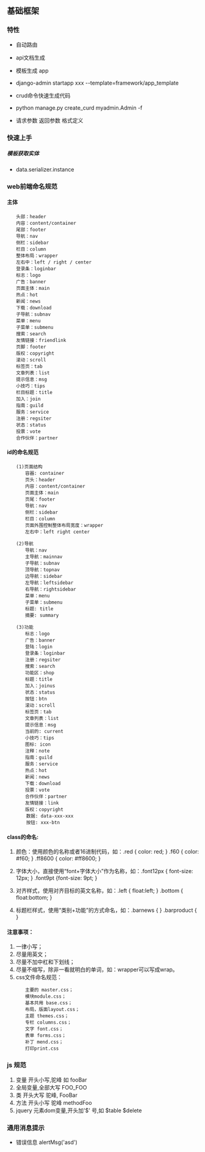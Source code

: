 ## 基础框架

### 特性
 - 自动路由
 - api文档生成
 - 模板生成 app
  - django-admin startapp xxx --template=framework/app_template
 - crud命令快速生成代码
  - python manage.py create_curd myadmin.Admin -f

 - 请求参数 返回参数 格式定义
 
 
### 快速上手


##### 模板获取实体
 - data.serializer.instance


### web前端命名规范
#### 主体
```
　　头部：header
　　内容：content/container
　　尾部：footer
　　导航：nav
　　侧栏：sidebar
　　栏目：column
　　整体布局：wrapper
　　左右中：left / right / center
　　登录条：loginbar
　　标志：logo
　　广告：banner
　　页面主体：main
　　热点：hot
　　新闻：news
　　下载：download
　　子导航：subnav
　　菜单：menu
　　子菜单：submenu
　　搜索：search
　　友情链接：friendlink
　　页脚：footer
　　版权：copyright
　　滚动：scroll
　　标签页：tab
　　文章列表：list
　　提示信息：msg
　　小技巧：tips
　　栏目标题：title
　　加入：join
　　指南：guild
　　服务：service
　　注册：regsiter
　　状态：status
　　投票：vote
　　合作伙伴：partner
```
 

#### id的命名规范
```
　　(1)页面结构
　　　　容器: container
　　　　页头：header
　　　　内容：content/container
　　　　页面主体：main
　　　　页尾：footer
　　　　导航：nav
　　　　侧栏：sidebar
　　　　栏目：column
　　　　页面外围控制整体布局宽度：wrapper
　　　　左右中：left right center

　　(2)导航
　　　　导航：nav
　　　　主导航：mainnav
　　　　子导航：subnav
　　　　顶导航：topnav
　　　　边导航：sidebar
　　　　左导航：leftsidebar
　　　　右导航：rightsidebar
　　　　菜单：menu
　　　　子菜单：submenu
　　　　标题: title
　　　　摘要: summary

　　(3)功能
　　　　标志：logo
　　　　广告：banner
　　　　登陆：login
　　　　登录条：loginbar
　　　　注册：regsiter
　　　　搜索：search
　　　　功能区：shop
　　　　标题：title
　　　　加入：joinus
　　　　状态：status
　　　　按钮：btn
　　　　滚动：scroll
　　　　标签页：tab
　　　　文章列表：list
　　　　提示信息：msg
　　　　当前的: current
　　　　小技巧：tips
　　　　图标: icon
　　　　注释：note
　　　　指南：guild
　　　　服务：service
　　　　热点：hot
　　　　新闻：news
　　　　下载：download
　　　　投票：vote
　　　　合作伙伴：partner
　　　　友情链接：link
　　　　版权：copyright
       数据: data-xxx-xxx
       按钮: xxx-btn
```
#### class的命名:

 1. 颜色：使用颜色的名称或者16进制代码，如：.red { color: red; } .f60 { color: #f60; } .ff8600 { color: #ff8600; }
 1. 字体大小，直接使用“font+字体大小”作为名称，如：.font12px { font-size: 12px; } .font9pt {font-size: 9pt; }

 1. 对齐样式，使用对齐目标的英文名称，如：.left { float:left; } .bottom { float:bottom; }

 1. 标题栏样式，使用“类别+功能”的方式命名，如：.barnews { } .barproduct { }


#### 注意事项：

 1. 一律小写；
 1. 尽量用英文；
 1. 尽量不加中杠和下划线；
 1. 尽量不缩写，除非一看就明白的单词，如：wrapper可以写成wrap。
 1. css文件命名规范：
```
　　　　主要的 master.css；
　　　　模块module.css；
　　　　基本共用 base.css；
　　　　布局，版面layout.css；
　　　　主题 themes.css；
　　　　专栏 columns.css；
　　　　文字 font.css；
　　　　表单 forms.css；
　　　　补丁 mend.css；
　　　　打印print.css
```
### js 规范
  1. 变量 开头小写,驼峰 如 fooBar
  1. 全局变量,全部大写 FOO_FOO
  1. 类 开头大写 驼峰, FooBar
  1. 方法 开头小写 驼峰 methodFoo
  1. jquery 元素dom变量,开头加'$' 号,如 $table $delete
  
  
### 通用消息提示
 - 错误信息 alertMsg('asd')